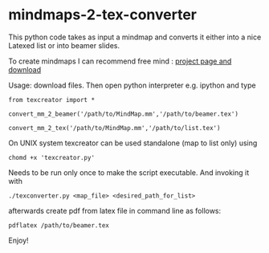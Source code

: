 mindmaps-2-tex-converter
========================


This python code takes as input a mindmap and converts it either into a nice Latexed list or into beamer slides.

To create mindmaps I can recommend free mind : [project page and download](http://freemind.sourceforge.net/wiki/index.php/Main_Page)





Usage: download files. Then open python interpreter e.g. ipython and type

    from texcreator import *

    convert_mm_2_beamer('/path/to/MindMap.mm','/path/to/beamer.tex')

    convert_mm_2_tex('/path/to/MindMap.mm','/path/to/list.tex')


On UNIX system texcreator can be used standalone (map to list only) using

    chomd +x 'texcreator.py'

Needs to be run only once to make the script executable. And invoking it
with

    ./texconverter.py <map_file> <desired_path_for_list>


afterwards create pdf from latex file in command line as follows:

    pdflatex /path/to/beamer.tex


Enjoy!
